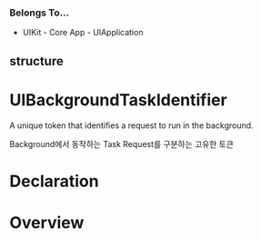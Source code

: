 ### Belongs To...
- UIKit - Core App - UIApplication

## structure
# UIBackgroundTaskIdentifier

A unique token that identifies a request to run in the background.

Background에서 동작하는 Task Request를 구분하는 고유한 토큰


# Declaration


# Overview


